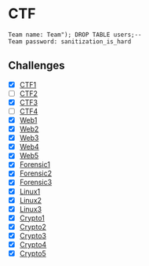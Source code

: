 # CTF
```
Team name: Team"); DROP TABLE users;--
Team password: sanitization_is_hard
```

## Challenges

- [x] [CTF1](ctf1/README.md)
- [ ] [CTF2](ctf2/README.md)
- [x] [CTF3](ctf3/README.md)
- [ ] [CTF4](ctf4/README.md)
- [x] [Web1](web1/README.md)
- [x] [Web2](web2/README.md)
- [x] [Web3](web3/README.md)
- [x] [Web4](web4/README.md)
- [x] [Web5](web5/README.md)
- [x] [Forensic1](forensic1/README.md)
- [x] [Forensic2](forensic2/README.md)
- [x] [Forensic3](forensic3/README.md)
- [x] [Linux1](linux1/README.md)
- [x] [Linux2](linux2/README.md)
- [x] [Linux3](linux3/README.md)
- [x] [Crypto1](crypto1/README.md)
- [x] [Crypto2](crypto2/README.md)
- [x] [Crypto3](crypto3/README.md)
- [x] [Crypto4](crypto4/README.md)
- [x] [Crypto5](crypto5/README.md)
